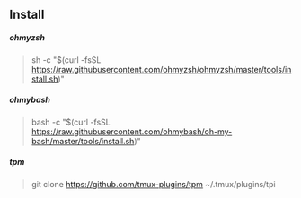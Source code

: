 ## Install

##### ohmyzsh
  > sh -c "$(curl -fsSL https://raw.githubusercontent.com/ohmyzsh/ohmyzsh/master/tools/install.sh)"

##### ohmybash
  > bash -c "$(curl -fsSL https://raw.githubusercontent.com/ohmybash/oh-my-bash/master/tools/install.sh)"

##### tpm
  > git clone https://github.com/tmux-plugins/tpm ~/.tmux/plugins/tpi
